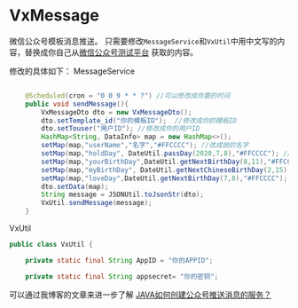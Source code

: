 # VxMessage
微信公众号模板消息推送。
只需要修改`MessageService`和`VxUtil`中用中文写的内容，替换成你自己从[微信公众号测试平台](https://mp.weixin.qq.com/debug/cgi-bin/sandboxinfo?action=showinfo&t=sandbox/index)
获取的内容。

修改的具体如下：
MessageService
```java

    @Scheduled(cron = "0 0 9 * * ?") //可以修改成你要的时间
    public void sendMessage(){
        VxMessageDto dto = new VxMessageDto();
        dto.setTemplate_id("你的模板ID");  //修改成你的模板ID
        dto.setTouser("用户ID"); //修改成你的用户ID
        HashMap<String, DataInfo> map = new HashMap<>();
        setMap(map,"userName","名字","#FFCCCC"); //改成她的名字
        setMap(map,"holdDay", DateUtil.passDay(2020,7,8),"#FFCCCC"); //改成你在一起的时间
        setMap(map,"yourBirthDay",DateUtil.getNextBirthDay(8,11),"#FFCCCC"); //改成她的生日
        setMap(map,"myBirthDay", DateUtil.getNextChineseBirthDay(2,15),"#FFCCCC"); //改成你的生日
        setMap(map,"loveDay",DateUtil.getNextBirthDay(7,8),"#FFCCCC"); //改成你在一起的时间
        dto.setData(map);
        String message = JSONUtil.toJsonStr(dto);
        VxUtil.sendMessage(message);
    }
```

VxUtil
```java
public class VxUtil {

    private static final String AppID = "你的APPID";

    private static final String appsecret= "你的密钥";
```




可以通过我博客的文章来进一步了解
[JAVA如何创建公众号推送消息的服务？](http://sqdpt.top/#/blog?id=150)

